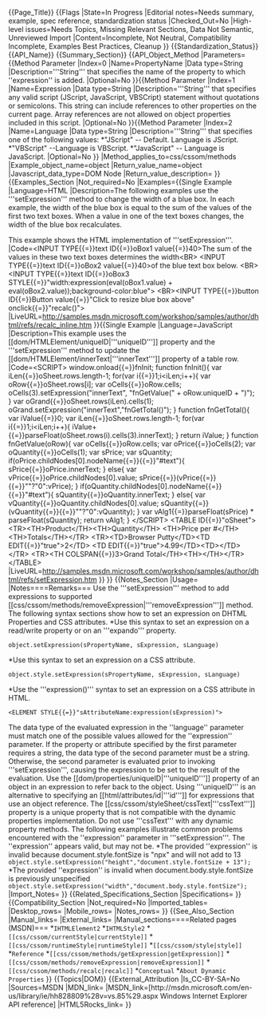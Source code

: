 {{Page_Title}}
{{Flags
|State=In Progress
|Editorial notes=Needs summary, example, spec reference, standardization status
|Checked_Out=No
|High-level issues=Needs Topics, Missing Relevant Sections, Data Not Semantic, Unreviewed Import
|Content=Incomplete, Not Neutral, Compatibility Incomplete, Examples Best Practices, Cleanup
}}
{{Standardization_Status}}
{{API_Name}}
{{Summary_Section}}
{{API_Object_Method
|Parameters={{Method Parameter
|Index=0
|Name=PropertyName
|Data type=String
|Description='''String''' that specifies the name of the property to which ''expression'' is added.
|Optional=No
}}{{Method Parameter
|Index=1
|Name=Expression
|Data type=String
|Description='''String''' that specifies any valid script (JScript, JavaScript, VBSCript) statement without quotations or semicolons. This string can include references to other properties on the current page. Array references are not allowed on object properties included in this script.
|Optional=No
}}{{Method Parameter
|Index=2
|Name=Language
|Data type=String
|Description='''String''' that specifies one of the following values: 
*"JScript" -- Default. Language is JScript.
*"VBScript" --Language is VBScript.
*"JavaScript" -- Language is JavaScript.
|Optional=No
}}
|Method_applies_to=css/cssom/methods
|Example_object_name=object
|Return_value_name=object
|Javascript_data_type=DOM Node
|Return_value_description=
}}
{{Examples_Section
|Not_required=No
|Examples={{Single Example
|Language=HTML
|Description=The following examples use the '''setExpression''' method to change the width of a blue box. In each example, the width of the blue box is equal to the sum of the values of the first two text boxes. When a value in one of the text boxes changes, the width of the blue box recalculates.

This example shows the HTML implementation of '''setExpression'''.
|Code=&lt;INPUT TYPE{{=}}text ID{{=}}oBox1 value{{=}}40&gt;The sum of the values in 
    these two text boxes determines the width&lt;BR&gt;
&lt;INPUT TYPE{{=}}text ID{{=}}oBox2 value{{=}}40&gt;of the blue text box below.
&lt;BR&gt;&lt;INPUT TYPE{{=}}text ID{{=}}oBox3 
    STYLE{{=}}"width:expression(eval(oBox1.value) + 
    eval(oBox2.value));background-color:blue"&gt;
&lt;BR&gt;&lt;INPUT TYPE{{=}}button ID{{=}}Button 
    value{{=}}"Click to resize blue box above" 
    onclick{{=}}"recalc()"&gt;
|LiveURL=http://samples.msdn.microsoft.com/workshop/samples/author/dhtml/refs/recalc_inline.htm
}}{{Single Example
|Language=JavaScript
|Description=This example uses the [[dom/HTMLElement/uniqueID|'''uniqueID''']] property and the '''setExpression''' method to update the [[dom/HTMLElement/innerText|'''innerText''']] property of a table row.
|Code=&lt;SCRIPT&gt;
window.onload{{=}}fnInit;
function fnInit(){
   var iLen{{=}}oSheet.rows.length-1;
   for(var i{{=}}1;i&lt;iLen;i++){
      var oRow{{=}}oSheet.rows[i];
      var oCells{{=}}oRow.cells;
      oCells(3).setExpression("innerText",
         "fnGetValue(" + oRow.uniqueID + ")");
   }
   var oGrand{{=}}oSheet.rows(iLen).cells(1);
   oGrand.setExpression("innerText","fnGetTotal()");
}
function fnGetTotal(){
   var iValue{{=}}0;
   var iLen{{=}}oSheet.rows.length-1;
   for(var i{{=}}1;i&lt;iLen;i++){
      iValue+{{=}}parseFloat(oSheet.rows(i).cells(3).innerText);
   }
   return iValue;
}
function fnGetValue(oRow){
   var oCells{{=}}oRow.cells;
   var oPrice{{=}}oCells(2);
   var oQuantity{{=}}oCells(1);
   var sPrice;
   var sQuantity;
   if(oPrice.childNodes[0].nodeName{{=}}{{=}}"#text"){
      sPrice{{=}}oPrice.innerText;
   }
   else{
      var vPrice{{=}}oPrice.childNodes[0].value;
      sPrice{{=}}(vPrice{{=}}{{=}}""?"0":vPrice);
   }
   if(oQuantity.childNodes[0].nodeName{{=}}{{=}}"#text"){
      sQuantity{{=}}oQuantity.innerText;
   }
   else{
      var vQuantity{{=}}oQuantity.childNodes[0].value;
      sQuantity{{=}}(vQuantity{{=}}{{=}}""?"0":vQuantity);
   }
   var vAlg1{{=}}parseFloat(sPrice) * parseFloat(sQuantity);
   return vAlg1;
}
&lt;/SCRIPT&gt;
&lt;TABLE ID{{=}}"oSheet"&gt;
&lt;TR&gt;&lt;TH&gt;Product&lt;/TH&gt;&lt;TH&gt;Quantity&lt;/TH&gt;
&lt;TH&gt;Price per #&lt;/TH&gt;&lt;TH&gt;Totals&lt;/TH&gt;&lt;/TR&gt;
&lt;TR&gt;&lt;TD&gt;Browser Putty&lt;/TD&gt;&lt;TD EDIT{{=}}"true"&gt;2&lt;/TD&gt;
&lt;TD EDIT{{=}}"true"&gt;4.99&lt;/TD&gt;&lt;TD&gt;&lt;/TD&gt;&lt;/TR&gt;
&lt;TR&gt;&lt;TH COLSPAN{{=}}3&gt;Grand Total&lt;/TH&gt;&lt;TH&gt;&lt;/TH&gt;&lt;/TR&gt;
&lt;/TABLE&gt;
|LiveURL=http://samples.msdn.microsoft.com/workshop/samples/author/dhtml/refs/setExpression.htm
}}
}}
{{Notes_Section
|Usage=
|Notes====Remarks===
Use the '''setExpression''' method to add expressions to supported [[css/cssom/methods/removeExpression|'''removeExpression''']] method.
The following syntax sections show how to set an expression on DHTML Properties and CSS attributes.
*Use this syntax to set an expression on a read/write property or on an '''expando''' property. 
<nowiki>
<div class{{=}}"codeSnippet">
<pre xml:space{{=}}"preserve"><code>object.setExpression(sPropertyName, sExpression, sLanguage)</code></pre>
</div>
</nowiki>
*Use this syntax to set an expression on a CSS attribute. 
<nowiki>
<div class{{=}}"codeSnippet">
<pre xml:space{{=}}"preserve"><code>object.style.setExpression(sPropertyName, sExpression, sLanguage)</code></pre>
</div>
</nowiki>
*Use the '''expression()''' syntax to set an expression on a CSS attribute in HTML. 
<nowiki>
<div class{{=}}"codeSnippet">
<pre xml:space{{=}}"preserve"><code>&lt;ELEMENT STYLE{{=}}"sAttributeName:expression(sExpression)"&gt;</code></pre>
</div>
</nowiki>
The data type of the evaluated expression in the ''language'' parameter must match one of the possible values allowed for the ''expression'' parameter. If the property or attribute specified by the first parameter requires a string, the data type of the second parameter must be a string. Otherwise, the second parameter is evaluated prior to invoking '''setExpression''', causing the expression to be set to the result of the evaluation.
Use the [[dom/properties/uniqueID|'''uniqueID''']] property of an object in an expression to refer back to the object. Using '''uniqueID''' is an alternative to specifying an [[html/attributes/id|'''id''']] for expressions that use an object reference.
The [[css/cssom/styleSheet/cssText|'''cssText''']] property is a unique property that is not compatible with the dynamic properties implementation. Do not use '''cssText''' with any dynamic property methods.
The following examples illustrate common problems encountered with the ''expression'' parameter in '''setExpression'''.  The ''expression'' appears valid, but may not be.
*The provided ''expression'' is invalid because document.style.fontSize is "npx" and will not add to 13
<code>object.style.setExpression("height","document.style.fontSize + 13"); </code>
*The provided ''expression'' is invalid when document.body.style.fontSize is previously unspecified
<code>object.style.setExpression("width","document.body.style.fontSize"); </code>
|Import_Notes=
}}
{{Related_Specifications_Section
|Specifications=
}}
{{Compatibility_Section
|Not_required=No
|Imported_tables=
|Desktop_rows=
|Mobile_rows=
|Notes_rows=
}}
{{See_Also_Section
|Manual_links=
|External_links=
|Manual_sections====Related pages (MSDN)===
*<code>IHTMLElement2</code>
*<code>IHTMLStyle2</code>
*<code>[[css/cssom/currentStyle|currentStyle]]</code>
*<code>[[css/cssom/runtimeStyle|runtimeStyle]]</code>
*<code>[[css/cssom/style|style]]</code>
*<code>Reference</code>
*<code>[[css/cssom/methods/getExpression|getExpression]]</code>
*<code>[[css/cssom/methods/removeExpression|removeExpression]]</code>
*<code>[[css/cssom/methods/recalc|recalc]]</code>
*<code>Conceptual</code>
*<code>About Dynamic Properties</code>
}}
{{Topics|DOM}}
{{External_Attribution
|Is_CC-BY-SA=No
|Sources=MSDN
|MDN_link=
|MSDN_link=[http://msdn.microsoft.com/en-us/library/ie/hh828809%28v=vs.85%29.aspx Windows Internet Explorer API reference]
|HTML5Rocks_link=
}}